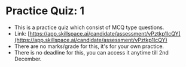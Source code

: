 # Practice Quiz: 1

* This is a practice quiz which consist of MCQ type questions.
* Link: [https://app.skillspace.ai/candidate/assessment/vPztkp1lcQY](https://app.skillspace.ai/candidate/assessment/vPztkp1lcQY)
* There are no marks/grade for this, it's for your own practice.
* There is no deadline for this, you can access it anytime till 2nd December.
